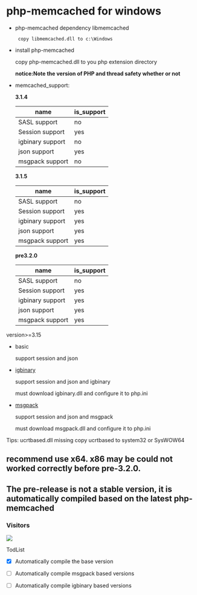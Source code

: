 # php-memcached for windows
 * php-memcached dependency libmemcached

        copy libmemcached.dll to c:\Windows 
        
  
        
 * install php-memcached
 
    copy php-memcached.dll to you php extension directory
    
    **notice:Note the version of PHP and thread safety whether or not**
    
 * memcached_support:
        
    **3.1.4**
    
    |name|is_support|
    ----|----------
    |SASL support|no|
    |Session support|yes|
    |igbinary support|no|
    |json support|yes|
    |msgpack support|no|
    
     **3.1.5**
     
    |name|is_support|
    ----|----------
    |SASL support|no|
    |Session support|yes|
    |igbinary support|yes|
    |json support|yes|
    |msgpack support|yes|
	
     **pre3.2.0**
     
    |name|is_support|
    ----|----------
    |SASL support|no|
    |Session support|yes|
    |igbinary support|yes|
    |json support|yes|
    |msgpack support|yes|	


version>=3.15 
* basic

    support session and json
* [igbinary](https://pecl.php.net/package/igbinary)

    support session and json and igbinary
    
    must download igbinary.dll and configure it to php.ini
* [msgpack](https://pecl.php.net/package/msgpack)
    
    support session and json and msgpack
    
    must download msgpack.dll and configure it to php.ini
    
    	
Tips:
ucrtbased.dll missing copy ucrtbased to system32 or SysWOW64
## recommend use x64. x86 may be could not worked correctly before pre-3.2.0.
## The pre-release is not a stable version, it is automatically compiled based on the latest php-memcached
    
### Visitors

![](http://profile-counter.glitch.me/lifenglsf/count.svg)

TodList
- [x] Automatically compile the base version
- [ ] Automatically compile msgpack based versions
- [ ] Automatically compile igbinary based versions


    
     
